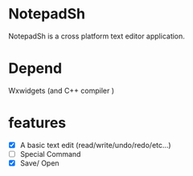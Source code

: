 # NotepadSh
NotepadSh is a cross platform text editor application.
# Depend
Wxwidgets
(and  C++ compiler )
# features
- [x] A basic text edit (read/write/undo/redo/etc...)
- [ ] Special Command
- [x] Save/ Open
